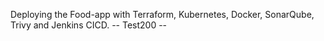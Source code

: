 Deploying the Food-app with Terraform, Kubernetes, Docker, SonarQube, Trivy and Jenkins CICD.
-- Test200 --






